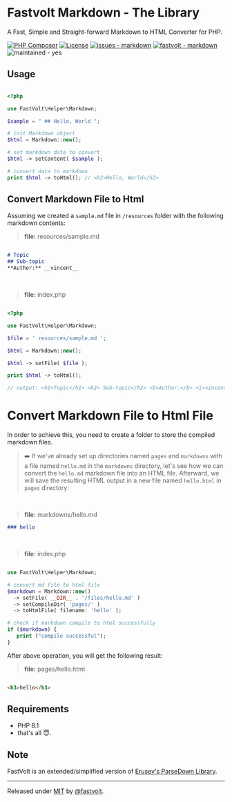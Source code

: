 # Fastvolt Markdown - The Library

A Fast, Simple and Straight-forward Markdown to HTML Converter for PHP.

[![PHP Composer](https://github.com/fastvolt/markdown/actions/workflows/php.yml/badge.svg?branch=master)](https://github.com/fastvolt/markdown/actions/workflows/php.yml) [![License](https://img.shields.io/badge/License-MIT-yellow)](#license) [![issues - markdown](https://img.shields.io/github/issues/fastvolt/markdown)](https://github.com/fastvolt/markdown/issues) [![fastvolt - markdown](https://img.shields.io/static/v1?label=fastvolt&message=markdown&color=yellow&logo=github)](https://github.com/fastvolt/markdown "Go to GitHub repo") ![maintained - yes](https://img.shields.io/badge/maintained-yes-blue)


## Usage

```php

<?php

use FastVolt\Helper\Markdown;

$sample = " ## Hello, World ";

# init Markdown object
$html = Markdown::new();

# set markdown data to convert
$html -> setContent( $sample );

# convert data to markdown
print $html -> toHtml(); // <h2>Hello, World</h2>

```

## Convert Markdown File to Html

Assuming we created a `sample.md` file in `/resources` folder with the following markdown contents:

> **file:** resources/sample.md

```md 

# Topic
## Sub-topic
**Author:** __vincent__
```
<br>

> **file:** index.php

```php

<?php

use FastVolt\Helper\Markdown;

$file = ' resources/sample.md ';

$html = Markdown::new();

$html -> setFile( $file );

print $html -> toHtml();

// output: <h1>Topic</h1> <h2> Sub-topic</h2> <b>Author:</b> <i>vincent</i>

```


# Convert Markdown File to Html File

In order to achieve this, you need to create a folder to store the compiled markdown files.

> ➡️ If we've already set up directories named `pages` and `markdowns` with a file named `hello.md` in the `markdowns` directory, let's see how we can convert the `hello.md` markdown file into an HTML file. Afterward, we will save the resulting HTML output in a new file named `hello.html` in `pages` directory:
<br>

> **file:** markdowns/hello.md

```md
### hello
```
<br>

> **file:** index.php

```php

use FastVolt\Helper\Markdown;

# convert md file to html file
$markdown = Markdown::new() 
  -> setFile( __DIR__ . '/files/hello.md' )
  -> setCompileDir( 'pages/' )
  -> toHtmlFile( filename: 'hello' ); 

# check if markdown compile to html successfully 
if ($markdown) {
   print ("compile successful");
}

```

After above operation, you will get the following result:

> **file:** pages/hello.html

```html

<h3>hello</h3>

```


## Requirements 
- PHP 8.1
- that's all 😇.


## Note
FastVolt is an extended/simplified version of <a href="https://github.com/erusev/parsedown">Erusev's ParseDown Library</a>.

<hr>


Released under [MIT](/LICENSE) by [@fastvolt](https://github.com/fastvolt).
